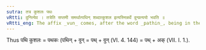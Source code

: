 ```yaml
---
sutra: तत्र कुशलः पथः
vRtti: वुनित्येव । तत्रेति सप्तमी समर्थात्पथिन् शब्दात्कुशल इत्यस्मिन्नर्थे वुन्प्रत्ययो भवति ॥
vRtti_eng: The affix _vun_ comes, after the word _pathin_, being in the seventh case in construction, when the sense is 'versed therein or skilled therein'.
---
```

Thus पथि कुशलः = पथकः (पथिन् + वुन् = पथ् + वुन् (VI. 4. 144) = पथ् + अक् (VII. I. 1.).
